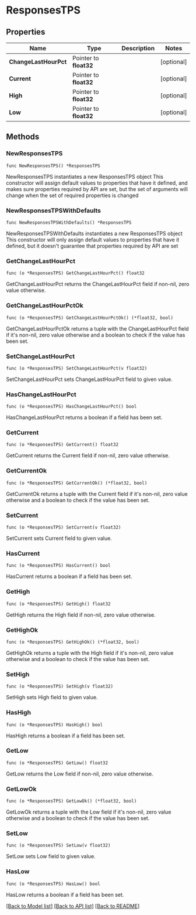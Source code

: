 # ResponsesTPS

## Properties

Name | Type | Description | Notes
------------ | ------------- | ------------- | -------------
**ChangeLastHourPct** | Pointer to **float32** |  | [optional] 
**Current** | Pointer to **float32** |  | [optional] 
**High** | Pointer to **float32** |  | [optional] 
**Low** | Pointer to **float32** |  | [optional] 

## Methods

### NewResponsesTPS

`func NewResponsesTPS() *ResponsesTPS`

NewResponsesTPS instantiates a new ResponsesTPS object
This constructor will assign default values to properties that have it defined,
and makes sure properties required by API are set, but the set of arguments
will change when the set of required properties is changed

### NewResponsesTPSWithDefaults

`func NewResponsesTPSWithDefaults() *ResponsesTPS`

NewResponsesTPSWithDefaults instantiates a new ResponsesTPS object
This constructor will only assign default values to properties that have it defined,
but it doesn't guarantee that properties required by API are set

### GetChangeLastHourPct

`func (o *ResponsesTPS) GetChangeLastHourPct() float32`

GetChangeLastHourPct returns the ChangeLastHourPct field if non-nil, zero value otherwise.

### GetChangeLastHourPctOk

`func (o *ResponsesTPS) GetChangeLastHourPctOk() (*float32, bool)`

GetChangeLastHourPctOk returns a tuple with the ChangeLastHourPct field if it's non-nil, zero value otherwise
and a boolean to check if the value has been set.

### SetChangeLastHourPct

`func (o *ResponsesTPS) SetChangeLastHourPct(v float32)`

SetChangeLastHourPct sets ChangeLastHourPct field to given value.

### HasChangeLastHourPct

`func (o *ResponsesTPS) HasChangeLastHourPct() bool`

HasChangeLastHourPct returns a boolean if a field has been set.

### GetCurrent

`func (o *ResponsesTPS) GetCurrent() float32`

GetCurrent returns the Current field if non-nil, zero value otherwise.

### GetCurrentOk

`func (o *ResponsesTPS) GetCurrentOk() (*float32, bool)`

GetCurrentOk returns a tuple with the Current field if it's non-nil, zero value otherwise
and a boolean to check if the value has been set.

### SetCurrent

`func (o *ResponsesTPS) SetCurrent(v float32)`

SetCurrent sets Current field to given value.

### HasCurrent

`func (o *ResponsesTPS) HasCurrent() bool`

HasCurrent returns a boolean if a field has been set.

### GetHigh

`func (o *ResponsesTPS) GetHigh() float32`

GetHigh returns the High field if non-nil, zero value otherwise.

### GetHighOk

`func (o *ResponsesTPS) GetHighOk() (*float32, bool)`

GetHighOk returns a tuple with the High field if it's non-nil, zero value otherwise
and a boolean to check if the value has been set.

### SetHigh

`func (o *ResponsesTPS) SetHigh(v float32)`

SetHigh sets High field to given value.

### HasHigh

`func (o *ResponsesTPS) HasHigh() bool`

HasHigh returns a boolean if a field has been set.

### GetLow

`func (o *ResponsesTPS) GetLow() float32`

GetLow returns the Low field if non-nil, zero value otherwise.

### GetLowOk

`func (o *ResponsesTPS) GetLowOk() (*float32, bool)`

GetLowOk returns a tuple with the Low field if it's non-nil, zero value otherwise
and a boolean to check if the value has been set.

### SetLow

`func (o *ResponsesTPS) SetLow(v float32)`

SetLow sets Low field to given value.

### HasLow

`func (o *ResponsesTPS) HasLow() bool`

HasLow returns a boolean if a field has been set.


[[Back to Model list]](../README.md#documentation-for-models) [[Back to API list]](../README.md#documentation-for-api-endpoints) [[Back to README]](../README.md)


